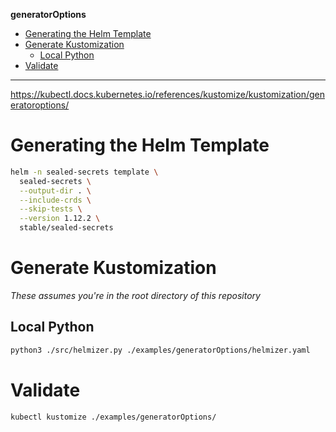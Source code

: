 **generatorOptions**

- [Generating the Helm Template](#generating-the-helm-template)
- [Generate Kustomization](#generate-kustomization)
  - [Local Python](#local-python)
- [Validate](#validate)

---

https://kubectl.docs.kubernetes.io/references/kustomize/kustomization/generatoroptions/

# Generating the Helm Template

```bash
helm -n sealed-secrets template \
  sealed-secrets \
  --output-dir . \
  --include-crds \
  --skip-tests \
  --version 1.12.2 \
  stable/sealed-secrets
```

# Generate Kustomization

_These assumes you're in the root directory of this repository_

## Local Python

```bash
python3 ./src/helmizer.py ./examples/generatorOptions/helmizer.yaml
```

# Validate

```bash
kubectl kustomize ./examples/generatorOptions/
```
